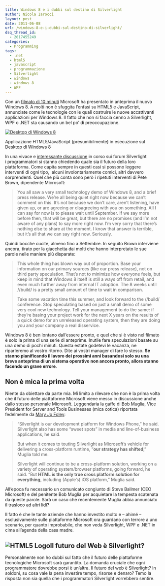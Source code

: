 ```yaml
---
title: Windows 8 e i dubbi sul destino di Silverlight
author: Nicola Iarocci
layout: post
date: 2011-06-08
url: /windows-8-e-i-dubbi-sul-destino-di-silverlight/
dsq_thread_id:
  - 2017455249
categories:
  - Programming
tags:
  - .net
  - html5
  - javascript
  - programmazione
  - Silverlight
  - windows
  - windows 8
  - WPF
---
```

Con un <a title="Building &quot;Windows 8&quot; - Video #1" href="http://youtu.be/p92QfWOw88I" target="_blank">filmato di 10 minuti</a> Microsoft ha presentato in anteprima il nuovo Windows 8. A molti non è sfuggita l&#8217;enfasi su HTML5 e JavaScript, annunciate come le tecnologie con le quali costruire le nuove accattivanti applicazioni per Windows 8. Il fatto che non si faccia cenno a Silverlight, WPF o .NET sta causando un bel po&#8217; di preoccupazione.

<div id="attachment_2813" style="width: 490px" class="wp-caption aligncenter">
  <a href="images/Windows8-Desktop.jpg" rel="lightbox[2803]"><img class="size-full wp-image-2813  " title="Desktop di Windows 8" src="http://i1.wp.com/nicolaiarocci.com/wp-content/uploads/Windows8-Desktop.jpg?fit=480%2C266" alt="Desktop di Windows 8" srcset="http://i1.wp.com/nicolaiarocci.com/wp-content/uploads/Windows8-Desktop.jpg?w=620 620w, http://i1.wp.com/nicolaiarocci.com/wp-content/uploads/Windows8-Desktop.jpg?resize=150%2C82 150w, http://i1.wp.com/nicolaiarocci.com/wp-content/uploads/Windows8-Desktop.jpg?resize=300%2C165 300w, http://i1.wp.com/nicolaiarocci.com/wp-content/uploads/Windows8-Desktop.jpg?resize=500%2C276 500w" sizes="(max-width: 480px) 100vw, 480px" data-recalc-dims="1" /></a>
  
  <p class="wp-caption-text">
    Applicazione HTML5/JavaScript (presumibilmente) in esecuzione sul Desktop di Windows 8
  </p>
</div>

<p style="text-align: left;">
  In una vivace e <a title="Silverlight Forums" href="http://forums.silverlight.net/forums/p/230502/562113.aspx" target="_blank">interessante discussione</a> in corso sui forum Silverlight i programmatori si stanno chiedendo quale sia il futuro della loro piattaforma. Come capita sempre in questi casi si possono leggere interventi di ogni tipo,  alcuni involontariamente comici, altri davvero sorprendenti. Quel che più conta sono però i ripetuti interventi di Pete Brown, dipendente Microsoft:
</p>

<!--more-->

> You all saw a very small technology demo of Windows 8, and a brief press release. We&#8217;re all being quiet right now because we can&#8217;t comment on this. It&#8217;s not because we don&#8217;t care, aren&#8217;t listening, have given up, or are agreeing or disagreeing with you on something. All I can say for now is to please wait until September. If we say more before then, that will be great, but there are no promises (and I&#8217;m not aware of any plans) to say more right now. I&#8217;m very sorry that there&#8217;s nothing else to share at the moment. I know that answer is terrible, but it&#8217;s all that we can say right now. Seriously.

Quindi bocche cucite, almeno fino a Settembre. In seguito Brown interviene ancora, tirato per la giacchetta dai molti che hanno interpretato le sue parole nelle maniere più disparate:

> This whole thing has blown way out of proportion. Base your information on our primary sources (like our press release), not on third party speculation. That&#8217;s not to minimize how everyone feels, but keep in mind that Windows 8 itself is still a ways off from retail, and even much further away from internal IT adoption. The 8 weeks until //build/ is a pretty small amount of time to wait in comparison.
> 
> Take some vacation time this summer, and look forward to the //build/ conference. Stop speculating based on just a small demo of some very cool new technology. Tell your management to do the same: if they&#8217;re basing your project work for the next X years on the results of a quick demo for an unreleased operating system, then they are doing you and your company a real disservice.

Windows 8 è ben lontano dall&#8217;essere pronto, e quel che si è visto nel filmato è solo la prima di una serie di anteprime. Inutile fare speculazioni basate su una demo di pochi minuti. Questa estate godetevi le vacanza, ne riparleremo al vostro ritorno. Dite ai vostri manager di fare lo stesso. **Se stanno pianificando il lavoro dei prossimi anni basandosi solo su una breve anteprima di un sistema operativo non ancora pronto, allora stanno facendo un grave errore**.

## Non è mica la prima volta

Niente da obiettare da parte mia. Mi limito a rilevare che non è la prima volta che il futuro delle piattaforme Microsoft viene messo in discussione anche dallo stesso personale Microsoft. Leggendaria la gaffe di <a title="Bob Muglia" href="http://www.microsoft.com/presspass/exec/bobmuglia/" target="_blank">Bob Muglia</a>, Vice President for Server and Tools Businesses (mica cotica) riportata fedelmente da <a title="Microsoft: Our strategy with Silverlight has shifted" href="http://www.zdnet.com/blog/microsoft/microsoft-our-strategy-with-silverlight-has-shifted/7834" target="_blank">Mary Jo Foley</a>:

> “Silverlight is our development platform for Windows Phone,” he said. Silverlight also has some “sweet spots” in media and line-of-business applications, he said.
> 
> But when it comes to touting Silverlight as Microsoft’s vehicle for delivering a cross-platform runtime, “**our strategy has shifted**,” Muglia told me.
> 
> Silverlight will continue to be a cross-platform solution, working on a variety of operating system/browser platforms, going forward, he said. “But **HTML is the only true cross platform solution for everything**, including (Apple’s) iOS platform,” Muglia said.

All&#8217;epoca fu necessario un comunicato congiunto di Steve Ballmer (CEO Microsoft) e del penitente Bob Muglia per acquietare la tempesta scatenata da queste parole. Sarà un caso che recentemente Muglia abbia annunciato il trasloco ad altri lidi?

Il fatto è che le tante aziende che hanno investito molto e &#8211; ahimé &#8211; esclusivamente sulle piattaforme Microsoft ora guardano con terrore a uno scenario, per quanto improbabile, che non veda Silverlight, WPF e .NET in cima all&#8217;agenda della casa madre.

## <img class="alignright" title="HTML5 Logo" src="http://i2.wp.com/nicolaiarocci.com/wp-content/uploads/html5-logo.png?resize=128%2C150" alt="HTML5 Logo" data-recalc-dims="1" />Il futuro del Web è Silverlight?

Personalmente non ho dubbi sul fatto che il futuro delle piattaforme tecnologiche Microsoft sarà garantito. La domanda cruciale che ogni programmatore dovrebbe porsi è un&#8217;altra. Il futuro del web è Silverlight? In soldoni, su cosa vale la pena investire tempo, risorse e denaro? Temo la risposta non sia quella che i programmatori Silverlight vorrebbero sentire.
